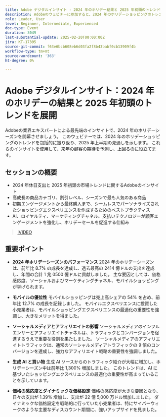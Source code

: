 ```yaml
---
title: Adobe デジタルインサイト - 2024 年のホリデー結果と 2025 年初頭のトレンドを解説
description: Adobeのウェビナーに参加すると、2024 年のホリデーショッピングのトレンドと 2025 年初頭の市場予測に関するインサイトを得て、急成長を遂げる商品カテゴリを探索し、AI と高度なテクノロジーを使用してパーソナライズされたショッピングエクスペリエンスを作成するためのベストプラクティスを学ぶことができます。
role: Leader, User
level: Beginner, Intermediate, Experienced
doc-type: Event
duration: 3049
last-substantial-update: 2025-02-20T00:00:00Z
jira: KT-17395
source-git-commit: f63e6bcb608eb6d03fa2f8b43babf0cb13909f4b
workflow-type: tm+mt
source-wordcount: '363'
ht-degree: 0%

---
```



# Adobe デジタルインサイト：2024 年のホリデーの結果と 2025 年初頭のトレンドを展開

Adobeの業界エキスパートによる最先端のインサイトで、2024 年のホリデーシーズンを開幕させましょう。 このウェビナーでは、2024 年のホリデーショッピングのトレンドを包括的に振り返り、2025 年上半期の見通しを示します。  これらのインサイトを使用して、来年の顧客の期待を予測し、上回るのに役立てます。

## セッションの概要

* 2024 年休日支出と 2025 年初頭の市場トレンドに関するAdobeのインサイト
* 高成長の商品カテゴリ、割引レベル、シーズンで最も人気のある商品
* 初期エンゲージメントから最終購入まで、シームレスでパーソナライズされたショッピングエクスペリエンスを作成するためのベストプラクティス
* AI、ロイヤルティ、マーケティングチャネル、支払いテクノロジーが顧客エンゲージメントを強化し、ホリデーセールを促進する仕組み

>[!VIDEO](https://video.tv.adobe.com/v/3446271/?learn=on&enablevpops)

## 重要ポイント

* **2024 年ホリデーシーズンのパフォーマンス** 2024 年のホリデーシーズンは、前年比 8.7% の成長を達成し、過去最高の 2414 億ドルの支出を達成し、年間の合計 1 兆 0500 億ドルに貢献しました。 主な要因としては、価格感応度、ソーシャルおよびマーケティングチャネル、モバイルショッピングが挙げられます。

* **モバイルの優位性** モバイルショッピングは売上高シェアの 54% を占め、前年比 12.7% の成長を記録しました。 モバイルエクスペリエンスに投資した小売業者は、モバイルショッピングエクスペリエンスの最適化の重要性を強調し、大きなメリットを得ました。

* **ソーシャルメディアとアフィリエイトの影響** ソーシャルメディアのインフルエンサーとアフィリエイトチャネルは、トラフィックとコンバージョンを促進するうえで重要な役割を果たしました。 ソーシャルメディアのアフィリエイトトラフィックは、通常のソーシャルメディアトラフィックの 9 倍のコンバージョンを達成し、強力なアフィリエイト戦略の重要性を強調しました。

* **生成 AI と買い物** 生成 AI ソースからのトラフィック紹介が大幅に増加し、ホリデーシーズン中は前年比 1,300% 増加しました。 このトレンドは、AI に基づいたショッピングエクスペリエンスの最適化の重要性が高まっていることを示しています。

* **価格の感応度とダイナミックな価格設定** 価格の感応度が大きな要因となり、日々の支出が 1.39% 増加し、支出が 22 億 5,000 万ドル増加しました。 ダイナミックな価格設定を戦略的に行っていた小売業者は、特にサイバーウィークのような主要なディスカウント期間に、強いアップサイドを見ました。